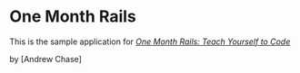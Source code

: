 # One Month Rails

This is the sample application for 
[*One Month Rails: Teach Yourself to Code*](http://onemonthrails.com)

by [Andrew Chase]

